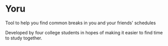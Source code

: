 # Yoru
Tool to help you find common breaks in you and your friends' schedules

Developed by four college students in hopes of making it easier to find time to study together.
